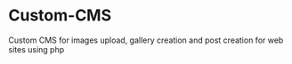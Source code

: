 # Custom-CMS
Custom CMS for images upload, gallery creation and post creation for web sites using php 
